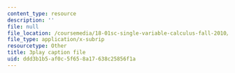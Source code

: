 ```yaml
---
content_type: resource
description: ''
file: null
file_location: /coursemedia/18-01sc-single-variable-calculus-fall-2010/ddd3b1b5af0c5f658a17638c25856f1a_BSAA0akmPEU.vtt
file_type: application/x-subrip
resourcetype: Other
title: 3play caption file
uid: ddd3b1b5-af0c-5f65-8a17-638c25856f1a
---
```

